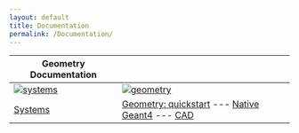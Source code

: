```yaml
---
layout: default
title: Documentation
permalink: /Documentation/
---
```




| Geometry Documentation                |                                                                                                                                                                           |
|---------------------------------------|---------------------------------------------------------------------------------------------------------------------------------------------------------------------------|
| [![systems]](../documentation/system) | [![geometry]](../documentation/geometry)                                                                                                                                  |
| [Systems](../documentation/system)    | [Geometry: quickstart](../documentation/geometry) --- [Native Geant4](../documentation/geometryDocs/native_geometry) --- [CAD](../documentation/geometryDocs/cad_imports) |



[systems]: /home/assets/images/systems.png
[geometry]: /home/assets/images/examples/scintillator_array/geometry.png
